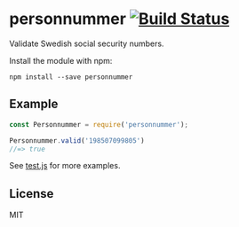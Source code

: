 # personnummer [![Build Status](https://github.com/personnummer/js/workflows/build/badge.svg)](https://github.com/personnummer/js/actions)

Validate Swedish social security numbers.

Install the module with npm:

```
npm install --save personnummer
```

## Example

```javascript
const Personnummer = require('personnummer');

Personnummer.valid('198507099805')
//=> true
```

See [test.js](test.js) for more examples.

## License

MIT
